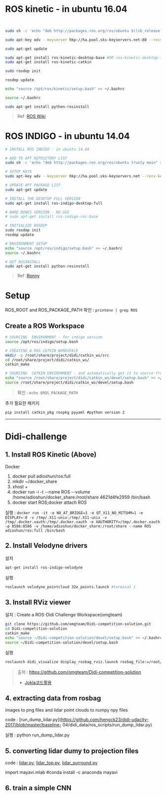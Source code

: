 # ROS kinetic - in ubuntu 16.04 

```bash


sudo sh -c 'echo "deb http://packages.ros.org/ros/ubuntu $(lsb_release -sc) main" > /etc/apt/sources.list.d/ros-latest.list'

sudo apt-key adv --keyserver hkp://ha.pool.sks-keyservers.net:80 --recv-key 421C365BD9FF1F717815A3895523BAEEB01FA116

sudo apt-get update

sudo apt-get install ros-kinetic-desktop-base #OR ros-kinetic-desktop-full
sudo apt-get install ros-kinetic-catkin

sudo rosdep init

rosdep update

echo "source /opt/ros/kinetic/setup.bash" >> ~/.bashrc

source ~/.bashrc

sudo apt-get install python-rosinstall

```

> Ref :[ROS Wiki](http://wiki.ros.org/kinetic/Installation/Ubuntu)



# ROS INDIGO - in ubuntu 14.04


```bash 
# INSTALL ROS INDIGO - in ubuntu 14.04

# ADD TO APT REPOSITORY LIST
sudo sh -c 'echo "deb http://packages.ros.org/ros/ubuntu trusty main" > /etc/apt/sources.list.d/ros-latest.list'

# SETUP KEYS 
sudo apt-key adv --keyserver hkp://ha.pool.sks-keyservers.net --recv-key 421C365BD9FF1F717815A3895523BAEEB01FA116

# UPDATE APT PACKAGE LIST
sudo apt-get update

# INSTALL THE DESKTOP FULL VERSION
sudo apt-get install ros-indigo-desktop-full

# BARE BONES VERSION - NO GUI 
# sudo apt-get install ros-indigo-ros-base

# INITIALIZE ROSDEP
sudo rosdep init
rosdep update

# ENVIRONMENT SETUP
echo "source /opt/ros/indigo/setup.bash" >> ~/.bashrc
source ~/.bashrc

# GET ROSINSTALL
sudo apt-get install python-rosinstall

```

> Ref :[Ronny](http://ronny.rest/blog/post_2017_03_29_ros/)

# Setup

ROS_ROOT and ROS_PACKAGE_PATH 확인  : `printenv | grep ROS`

## Create a ROS Workspace

```bash 
# SOURCING  ENVIRONMENT - for indigo version
source /opt/ros/indigo/setup.bash

# CREATING A ROS CATKIN WORKSPACE
mkdir -p /root/share/project/didi/catkin_ws/src
cd /root/share/project/didi/catkin_ws/
catkin_make

# SOURCING  CATKIN ENVIRONMENT - and automatically get it to source from now on
echo "source /root/share/project/didi/catkin_ws/devel/setup.bash" >> ~/.bashrc
source /root/share/project/didi/catkin_ws/devel/setup.bash

```
> 확인 : `echo $ROS_PACKAGE_PATH` 

추가 필요한 패키지 
```
pip install catkin_pkg rospkg pyyaml #python version 2

```

---
# Didi-challenge 

## 1. Install ROS Kinetic (Above)

Docker 

1. docker pull adioshun/ros:full
2. mkdir ~/docker_share
3. xhost +
3. docker run -i -t --name ROS --volume /home/adioshun/docker_share:/root/share 4621d4fe2959 /bin/bash
4. docker start ROS;docker attach ROS

실행 : `docker run -it -e NO_AT_BRIDGE=1 -e QT_X11_NO_MITSHM=1 -e DISPLAY=:0 -v /tmp/.X11-unix:/tmp/.X11-unix -v /tmp/.docker.xauth:/tmp/.docker.xauth -e XAUTHORITY=/tmp/.docker.xauth -p 8586:8586 -v /home/adioshun/docker_share:/root/share --name ROS adioshun/ros:full /bin/bash`

## 2. Install Velodyne drivers
설치 
```bash
apt-get install ros-indigo-velodyne
```

실행 
```bash
roslaunch velodyne_pointcloud 32e_points.launch #terminal 1
```

## 3. Install RViz viewer
설치 : Create a ROS-Didi Challenge Workspace(omgteam)

```bash
git clone https://github.com/omgteam/Didi-competition-solution.git
cd Didi-competition-solution
catkin_make
echo "source ~/Didi-competition-solution/devel/setup.bash" >> ~/.bashrc
source ~/Didi-competition-solution/devel/setup.bash
```
실행
```bash
roslaunch didi_visualize display_rosbag_rviz.launch rosbag_file:=/root/data/15.bag
```

> 출처 : https://github.com/omgteam/Didi-competition-solution
> - [Jokla코드활용](https://github.com/jokla/didi_challenge_ros)

## 4. extracting data from rosbag
images to png files and lidar point clouds to numpy npy files

code : [run_dump_lidar.py](https://github.com/hengck23/didi-udacity-2017/blob/master/baseline-
04/didi_data/ros_scripts/run_dump_lidar.py)

실행 : python run_dump_lidar.py

## 5. converting lidar dumy to projection files

code : [lidar.py](https://github.com/hengck23/didi-udacity-2017/blob/master/baseline-04/didi_data/lidar.py),  [lidar_top.py](https://github.com/hengck23/didi-udacity-2017/blob/master/baseline-04/didi_data/lidar_top.py), [lidar_surround.py](https://github.com/hengck23/didi-udacity-2017/blob/master/baseline-04/didi_data/lidar_surround.py)

import mayavi.mlab #conda install -c anaconda mayavi

## 6. train a simple CNN
